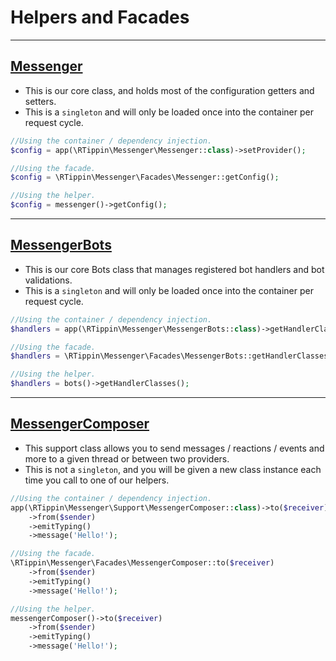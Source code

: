 # Helpers and Facades

---

## [Messenger][link-messenger]

- This is our core class, and holds most of the configuration getters and setters.
- This is a `singleton` and will only be loaded once into the container per request cycle.

```php
//Using the container / dependency injection.
$config = app(\RTippin\Messenger\Messenger::class)->setProvider();

//Using the facade.
$config = \RTippin\Messenger\Facades\Messenger::getConfig();

//Using the helper.
$config = messenger()->getConfig();
```

---

## [MessengerBots][link-bots]

- This is our core Bots class that manages registered bot handlers and bot validations.
- This is a `singleton` and will only be loaded once into the container per request cycle.

```php
//Using the container / dependency injection.
$handlers = app(\RTippin\Messenger\MessengerBots::class)->getHandlerClasses();

//Using the facade.
$handlers = \RTippin\Messenger\Facades\MessengerBots::getHandlerClasses();

//Using the helper.
$handlers = bots()->getHandlerClasses();
```

---

## [MessengerComposer][link-composer]

- This support class allows you to send messages / reactions / events and more to a given thread or between two providers.
- This is not a `singleton`, and you will be given a new class instance each time you call to one of our helpers.

```php
//Using the container / dependency injection.
app(\RTippin\Messenger\Support\MessengerComposer::class)->to($receiver)
    ->from($sender)
    ->emitTyping()
    ->message('Hello!');

//Using the facade.
\RTippin\Messenger\Facades\MessengerComposer::to($receiver)
    ->from($sender)
    ->emitTyping()
    ->message('Hello!');

//Using the helper.
messengerComposer()->to($receiver)
    ->from($sender)
    ->emitTyping()
    ->message('Hello!');
```

[link-messenger]: ../src/Messenger.php
[link-bots]: ../src/MessengerBots.php
[link-composer]: ../src/Support/MessengerComposer.php